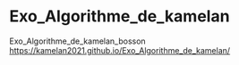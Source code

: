 # Exo_Algorithme_de_kamelan
Exo_Algorithme_de_kamelan_bosson
https://kamelan2021.github.io/Exo_Algorithme_de_kamelan/
